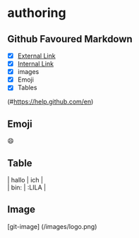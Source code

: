 # authoring
## Github Favoured Markdown
 
- [X] [External Link](#External-Link)  
- [X] [Internal Link](#Internal-Link)
- [X] images  
- [X] Emoji  
- [X] Tables 

 (#https://help.github.com/en)   
 
 ## Emoji  
 
 :smile:  
 
 ## Table
 | hallo | ich |  
| bin: | :LILA |  

## Image
[git-image] (/images/logo.png)
